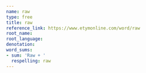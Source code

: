 ```yaml
---
name: raw
type: free
title: raw
reference_link: https://www.etymonline.com/word/raw
root_name: 
root_language: 
denotation: 
word_sums:
- sum: 'Raw + '
  respelling: raw
---
```


